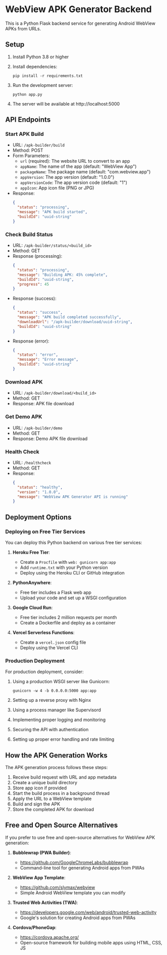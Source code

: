 
# WebView APK Generator Backend

This is a Python Flask backend service for generating Android WebView APKs from URLs.

## Setup

1. Install Python 3.8 or higher
2. Install dependencies:
   ```
   pip install -r requirements.txt
   ```

3. Run the development server:
   ```
   python app.py
   ```

4. The server will be available at http://localhost:5000

## API Endpoints

### Start APK Build
- URL: `/apk-builder/build`
- Method: POST
- Form Parameters:
  - `url` (required): The website URL to convert to an app
  - `appName`: The name of the app (default: "WebView App")
  - `packageName`: The package name (default: "com.webview.app")
  - `appVersion`: The app version (default: "1.0.0")
  - `appVersionCode`: The app version code (default: "1")
  - `appIcon`: App icon file (PNG or JPG)
- Response:
  ```json
  {
    "status": "processing",
    "message": "APK build started",
    "buildId": "uuid-string"
  }
  ```

### Check Build Status
- URL: `/apk-builder/status/<build_id>`
- Method: GET
- Response (processing):
  ```json
  {
    "status": "processing",
    "message": "Building APK: 45% complete",
    "buildId": "uuid-string",
    "progress": 45
  }
  ```
- Response (success):
  ```json
  {
    "status": "success",
    "message": "APK build completed successfully",
    "downloadUrl": "/apk-builder/download/uuid-string",
    "buildId": "uuid-string"
  }
  ```
- Response (error):
  ```json
  {
    "status": "error",
    "message": "Error message",
    "buildId": "uuid-string"
  }
  ```

### Download APK
- URL: `/apk-builder/download/<build_id>`
- Method: GET
- Response: APK file download

### Get Demo APK
- URL: `/apk-builder/demo`
- Method: GET
- Response: Demo APK file download

### Health Check
- URL: `/healthcheck`
- Method: GET
- Response:
  ```json
  {
    "status": "healthy",
    "version": "1.0.0",
    "message": "WebView APK Generator API is running"
  }
  ```

## Deployment Options

### Deploying on Free Tier Services

You can deploy this Python backend on various free tier services:

1. **Heroku Free Tier**:
   - Create a `Procfile` with `web: gunicorn app:app`
   - Add `runtime.txt` with your Python version
   - Deploy using the Heroku CLI or GitHub integration

2. **PythonAnywhere**:
   - Free tier includes a Flask web app
   - Upload your code and set up a WSGI configuration

3. **Google Cloud Run**:
   - Free tier includes 2 million requests per month
   - Create a Dockerfile and deploy as a container

4. **Vercel Serverless Functions**:
   - Create a `vercel.json` config file
   - Deploy using the Vercel CLI

### Production Deployment

For production deployment, consider:

1. Using a production WSGI server like Gunicorn:
   ```
   gunicorn -w 4 -b 0.0.0.0:5000 app:app
   ```

2. Setting up a reverse proxy with Nginx

3. Using a process manager like Supervisord

4. Implementing proper logging and monitoring

5. Securing the API with authentication

6. Setting up proper error handling and rate limiting

## How the APK Generation Works

The APK generation process follows these steps:

1. Receive build request with URL and app metadata
2. Create a unique build directory
3. Store app icon if provided
4. Start the build process in a background thread
5. Apply the URL to a WebView template
6. Build and sign the APK
7. Store the completed APK for download

## Free and Open Source Alternatives

If you prefer to use free and open-source alternatives for WebView APK generation:

1. **Bubblewrap (PWA Builder)**:
   - https://github.com/GoogleChromeLabs/bubblewrap
   - Command-line tool for generating Android apps from PWAs

2. **WebView App Template**:
   - https://github.com/slymax/webview
   - Simple Android WebView template you can modify

3. **Trusted Web Activities (TWA)**:
   - https://developers.google.com/web/android/trusted-web-activity
   - Google's solution for creating Android apps from PWAs

4. **Cordova/PhoneGap**:
   - https://cordova.apache.org/
   - Open-source framework for building mobile apps using HTML, CSS, JS
